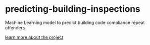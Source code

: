 # predicting-building-inspections
Machine Learning model to predict building code compliance repeat offenders

[learn more about the project](https://simonkassel.github.io/predicting-building-inspections/)
